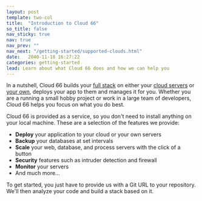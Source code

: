 ```yaml
---
layout: post
template: two-col
title:  "Introduction to Cloud 66"
so_title: false
nav_sticky: true
nav: true
nav_prev: ""
nav_next: "/getting-started/supported-clouds.html"
date:   2040-11-18 16:27:22
categories: getting-started
lead: Learn about what Cloud 66 does and how we can help you
---
```


In a nutshell, Cloud 66 builds your [full stack](/getting-started/what-is-a-stack.html) on either your [cloud servers](/getting-started/supported-clouds.html) or [your own](/getting-started/standalone-servers.html), deploys your app to them and manages it for you.
Whether you are a running a small hobby project or work in a large team of developers, Cloud 66 helps you focus on what you do best.

Cloud 66 is provided as a service, so you don't need to install anything on your local machine. These are a selection of the features we provide:

- <b>Deploy</b> your application to your cloud or your own servers
- <b>Backup</b> your databases at set intervals
- <b>Scale</b> your web, database, and process servers with the click of a button
- <b>Security</b> features such as intruder detection and firewall
- <b>Monitor</b> your servers
- And much more...

To get started, you just have to provide us with a Git URL to your repository. We'll then analyze your code and build a stack based on it.
